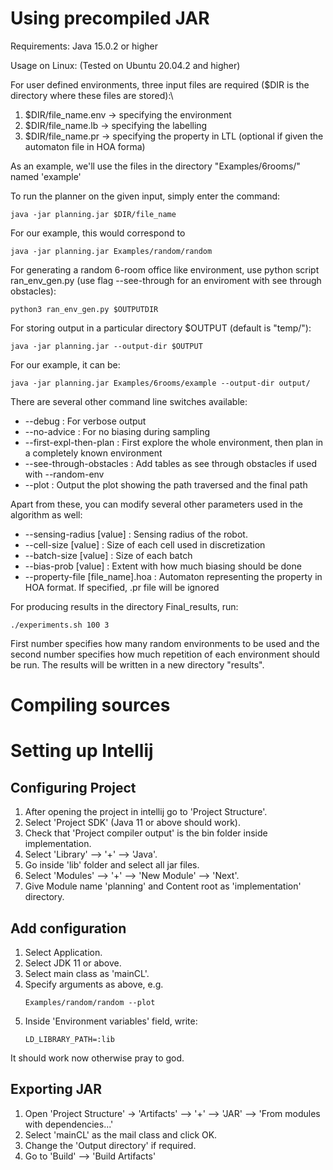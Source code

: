 <h1>Using precompiled JAR</h1>

Requirements: 
    Java 15.0.2 or higher


Usage on Linux:
(Tested on Ubuntu 20.04.2 and higher)


For user defined environments, three input files are required ($DIR is the directory where these files are stored):\
<ol>
<li>$DIR/file_name.env -> specifying the environment</li>
<li>$DIR/file_name.lb -> specifying the labelling</li>
<li>$DIR/file_name.pr -> specifying the property in LTL (optional if given the automaton file in HOA forma)</li>
</ol>

As an example, we'll use the files in the directory "Examples/6rooms/" named 'example'

To run the planner on the given input, simply enter the command:

```console
java -jar planning.jar $DIR/file_name
```
For our example, this would correspond to
```console
java -jar planning.jar Examples/random/random
```
For generating a random 6-room office like environment, use python script ran_env_gen.py (use flag --see-through for 
an enviroment with see through obstacles):
```console
python3 ran_env_gen.py $OUTPUTDIR
```
For storing output in a particular directory $OUTPUT (default is "temp/"):
```console
java -jar planning.jar --output-dir $OUTPUT
```
For our example, it can be:
```console
java -jar planning.jar Examples/6rooms/example --output-dir output/
```


There are several other command line switches available:
<ul>
<li> --debug : For verbose output</li>
<li> --no-advice : For no biasing during sampling</li>
<li> --first-expl-then-plan : First explore the whole environment, then plan in a completely known environment</li>
<li> --see-through-obstacles : Add tables as see through obstacles if used with --random-env</li>
<li> --plot : Output the plot showing the path traversed and the final path</li>
</ul>

Apart from these, you can modify several other parameters used in the algorithm as well:
<ul>
<li> --sensing-radius [value] : Sensing radius of the robot. </li>
<li> --cell-size [value] : Size of each cell used in discretization</li> 
<li> --batch-size [value] : Size of each batch </li>
<li> --bias-prob [value] : Extent with how much biasing should be done </li>
<li> --property-file [file_name].hoa : Automaton representing the property in HOA format. If specified, .pr file will 
be ignored </li>
</ul>


For producing results in the directory Final_results, run:
```console
./experiments.sh 100 3
```
First number specifies how many random environments to be used and the second number specifies how much repetition of 
each environment should be run. The results will be written in a new directory "results".


<h1>Compiling sources</h1>


<h1>Setting up Intellij</h1>

<h2>Configuring Project</h2>
<ol>
<li>After opening the project in intellij go to 'Project Structure'.</li>
<li>Select 'Project SDK' (Java 11 or above should work).</li>
<li>Check that 'Project compiler output' is the bin folder inside implementation.</li>
<li>Select 'Library' --> '+' --> 'Java'.</li>
<li>Go inside 'lib' folder and select all jar files.</li>
<li>Select 'Modules' --> '+' --> 'New Module' --> 'Next'.</li>
<li>Give Module name 'planning' and Content root as 'implementation' directory.</li>
</ol>

<h2>Add configuration</h2>
<ol>
<li>Select Application.</li>
<li>Select JDK 11 or above.</li>
<li>Select main class as 'mainCL'.</li>
<li>Specify arguments as above, e.g.

```console
Examples/random/random --plot
```
</li>
<li>Inside 'Environment variables' field, write:

```console
LD_LIBRARY_PATH=:lib
```
</li>
</ol>

It should work now otherwise pray to god.

<h2>Exporting JAR</h2>
<ol>
<li>Open 'Project Structure' -> 'Artifacts' --> '+' --> 'JAR' --> 'From modules with dependencies...'</li>
<li>Select 'mainCL' as the mail class and click OK.</li>
<li>Change the 'Output directory' if required.</li>
<li>Go to 'Build' --> 'Build Artifacts'</li>
</ol>

